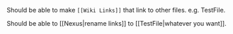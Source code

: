 Should be able to make `[[Wiki Links]]` that link to other files. e.g. TestFile.

Should be able to [[Nexus|rename links]] to [[TestFile|whatever you want]].
